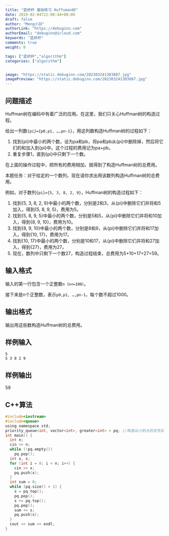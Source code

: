```yaml
---
title: "蓝桥杯 基础练习 Huffuman树"
date: 2019-02-04T22:08:44+08:00
draft: false
author: "Meng小羽"
authorLink: "https://debuginn.com"
authorEmail: "debuginn@icloud.com"
keywords: "蓝桥杯"
comments: true
weight: 0

tags: ["蓝桥杯","algorithm"]
categories: ["algorithm"]


image: "https://static.debuginn.com/202303241303887.jpg"
imagePreview: "https://static.debuginn.com/202303241303887.jpg"
---
```


## 问题描述

Huffman树在编码中有着广泛的应用。在这里，我们只关心Huffman树的构造过程。 

给出一列数`{pi}={p0,p1, …,pn-1}`，用这列数构造Huffman树的过程如下：

1. 找到{pi}中最小的两个数，设为pa和pb，将pa和pb从{pi}中删除掉，然后将它们的和加入到{pi}中。这个过程的费用记为pa+pb。
2. 重复步骤1，直到{pi}中只剩下一个数。

在上面的操作过程中，把所有的费用相加，就得到了构造Huffman树的总费用。

本题任务：对于给定的一个数列，现在请你求出用该数列构造Huffman树的总费用。

例如，对于数列`{pi}={5, 3, 8, 2, 9}`，Huffman树的构造过程如下：

1. 找到{5, 3, 8, 2, 9}中最小的两个数，分别是2和3，从{pi}中删除它们并将和5加入，得到{5, 8, 9, 5}，费用为5。 
2. 找到{5, 8, 9, 5}中最小的两个数，分别是5和5，从{pi}中删除它们并将和10加入，得到{8, 9, 10}，费用为10。
3. 找到{8, 9, 10}中最小的两个数，分别是8和9，从{pi}中删除它们并将和17加入，得到{10, 17}，费用为17。 
4. 找到{10, 17}中最小的两个数，分别是10和17，从{pi}中删除它们并将和27加入，得到{27}，费用为27。 
5. 现在，数列中只剩下一个数27，构造过程结束，总费用为5+10+17+27=59。

## 输入格式

输入的第一行包含一个正整数`n（n<=100）`。

接下来是n个正整数，表示`p0,p1, …,pn-1`，每个数不超过1000。

## 输出格式

输出用这些数构造Huffman树的总费用。

## 样例输入

```shell
5
5 3 8 2 9
```

## 样例输出

59

## C++算法

```c
#include<iostream>
#include<queue>
using namespace std;
priority_queue<int, vector<int>, greater<int> > pq; //构造从小到大的优先队列 
int main() {
  int n;
  cin >> n;
  while (!pq.empty())
    pq.pop();
  int x, s;
  for (int i = 0; i < n; i++) {
    cin >> x;
    pq.push(x); 
  } 
  int sum = 0;
  while (pq.size() > 1) {
    s = pq.top();
    pq.pop();
    s += pq.top();
    pq.pop();
    sum += s;
    pq.push(s);
  }
  cout << sum << endl;
}
```